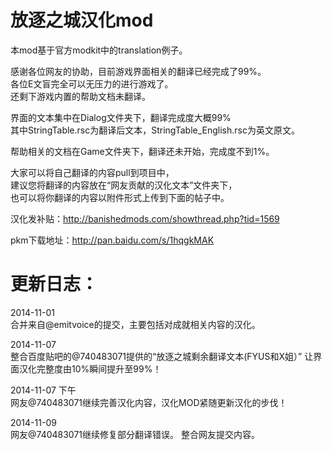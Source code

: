 ﻿放逐之城汉化mod
==================

本mod基于官方modkit中的translation例子。

感谢各位网友的协助，目前游戏界面相关的翻译已经完成了99%。<br>
各位E文盲完全可以无压力的进行游戏了。<br>
还剩下游戏内置的帮助文档未翻译。

界面的文本集中在Dialog文件夹下，翻译完成度大概99%<br>
其中StringTable.rsc为翻译后文本，StringTable_English.rsc为英文原文。

帮助相关的文档在Game文件夹下，翻译还未开始，完成度不到1%。

大家可以将自己翻译的内容pull到项目中，<br>
建议您将翻译的内容放在“网友贡献的汉化文本”文件夹下，<br>
也可以将你翻译的内容以附件形式上传到下面的帖子中。

汉化发补贴：http://banishedmods.com/showthread.php?tid=1569

pkm下载地址：http://pan.baidu.com/s/1hqgkMAK


更新日志：
===========
2014-11-01 <br>
合并来自@emitvoice的提交，主要包括对成就相关内容的汉化。

2014-11-07 <br>
整合百度贴吧的@740483071提供的“放逐之城剩余翻译文本(FYUS和X姐）”
让界面汉化完整度由10%瞬间提升至99%！

2014-11-07 下午 <br>
网友@740483071继续完善汉化内容，汉化MOD紧随更新汉化的步伐！

2014-11-09 <br>
网友@740483071继续修复部分翻译错误。
整合网友提交内容。
